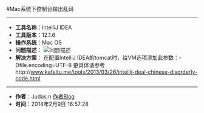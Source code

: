 #Mac系统下控制台输出乱码

---

* **工具名称**：IntelliJ IDEA
* **工具版本**：12.1.6
* **操作系统**：Mac OS
* **问题描述**：
![问题描述](http://external-img.b0.upaiyun.com/mac-system-IntelliJ-IDEA-Chinese-garbled.jpg)
* **解决方案**：
在配置IntelliJ IDEA的tomcat时，给VM选项添加此参数：-Dfile.encoding=UTF-8
更具体请参考http://www.kafeitu.me/tools/2013/03/26/intellij-deal-chinese-disorderly-code.html

---

* **作者**：Judas.n [作者Blog](http://www.YouMeek.com "个人博客")
* **时间**：2014年2月9日 16:57:28
